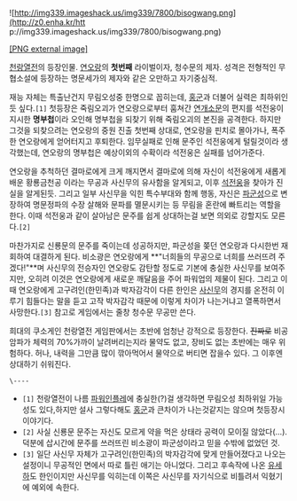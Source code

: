 ![http://img339.imageshack.us/img339/7800/bisogwang.png](http://z0.enha.kr/htt
p://img339.imageshack.us/img339/7800/bisogwang.png)

[[PNG external image]](http://img339.imageshack.us/img339/7800/bisogwang.png)

[천랑열전](%EC%B2%9C%EB%9E%91%EC%97%B4%EC%A0%84.md)의 등장인물.
[연오랑](%EC%97%B0%EC%98%A4%EB%9E%91.md)의 **첫번째** 라이벌이자, 청수문의 제자. 성격은 전형적인
무협소설에 등장하는 명문세가의 제자와 같은 오만하고 자기중심적.

재능 자체는 특출난건지 무림오성중 한명으로 꼽히는데, [홍군](%ED%99%8D%EA%B5%B0.md)과 더불어 실력은 최하위인듯
싶다.`[1]` 첫등장은 죽림오괴가 연오랑으로부터 훔쳐간
[연개소문](%EC%97%B0%EA%B0%9C%EC%86%8C%EB%AC%B8.md)의 편지를 석전웅이 지시한 **명부첩**이라 오인해
명부첩을 되찾기 위해 죽림오괴의 본진을 공격한다. 하지만 그것을 되찾으려는 연오랑의 중원 진출 첫번째 상대로, 연오랑을 핀치로 몰아가나,
폭주한 연오랑에게 얻어터지고 후퇴한다. 임무실패로 인해 문주인 석전웅에게 털릴것이라 생각했는데, 연오랑의 명부첩은 예상이외의 수확이라
석전웅은 실패를 넘어가준다.

연오랑을 추척하던 결마로에게 크게 깨지면서 결마로에 의해 자신이 석전웅에게 새롭게 배운 황룡금천공 이라는 무공과 사신무의 유사함을 알게되고,
이후 [석전웅](%EC%84%9D%EC%A0%84%EC%9B%85.md)을 찾아가 진실을 알게된듯. 그리고 일부 사신무을 익힌
특수부대와 함께 행동, 자신은 [파군성](%ED%8C%8C%EA%B5%B0%EC%84%B1.md)으로 변장하여 명문정파의 수장 살해와
문파를 멸문시키는 등 무림을 혼란에 빠트리는 역할을 한다. 이때 석전웅과 같이 살아남은 문주를 쉽게 상대하는걸 보면 의외로 강할지도
모른다.`[2]`

마찬가지로 신룡문의 문주를 죽이는데 성공하지만, 파군성을 쫒던 연오랑과 다시한번 재회하여 대결하게 된다. 비소광은 연오랑에게 **"너희들의
무공으로 너희를 쓰러뜨려 주겠다!"**며 사신무의 전승자인 연오랑도 감탄할 정도로 기본에 충실한 사신무를 보여주지만, 오히려 이것은
연오랑에게 새로운 깨달음을 주어 파워업의 제물이 된다. 그리고 이때 연오랑에게 고구려인(한민족)과 박자감각이 다른 한인은
[사신무](%EC%82%AC%EC%8B%A0%EB%AC%B4.md)의 경지를 온전히 이루기 힘들다는 말을 듣고 고작 박자감각 때문에
이렇게 차이가 나는거냐고 열폭하면서 사망한다.`[3]` 참고로 게임에서는 줄창 청수문 무공만 쓴다.

희대의 쿠소게인 천랑열전 게임판에서는 초반에 엄청난 강적으로 등장한다. <del>진짜로</del> 비공암파가 체력의 70%가까이
날려버리는지라 물약도 없고, 장비도 없는 초반에는 매우 위험하다. 허나, 내력을 그만큼 많이 깎아먹어서 물약으로 버티면 잡을수 있다. 그
이후엔 상대하기 쉬워진다.

`\----`

  * `[1]` 천랑열전이 나름 [파워인플레](%ED%8C%8C%EC%9B%8C%EC%9D%B8%ED%94%8C%EB%A0%88.md)에 충실한(?)걸 생각하면 무림오성 최하위일 가능성도 있다,하지만 설사 그렇다해도 [홍군](%ED%99%8D%EA%B5%B0.md)과 큰차이가 나는것같지는 않으며 첫등장시 이야기다.
  * `[2]` 사실 신룡문 문주는 자신도 모르게 약을 먹은 상태라 공력이 모이질 않았다(…). 덕분에 삽시간에 문주를 쓰러뜨린 비소광이 파군성이라고 믿을 수밖에 없었던 것.
  * `[3]` 일단 사신무 자체가 고구려인(한민족)의 박자감각에 맞게 만들어졌다고 나오는 설정이니 무공적인 면에서 따로 틀린 애기는 아니었다. 그리고 후속작에 나온 [유세하](%EC%9C%A0%EC%84%B8%ED%95%98.md)도 한인이지만 사신무를 익히는데 이쪽은 사신무를 자기식으로 비틀려서 익혔기에 예외에 속한다.

